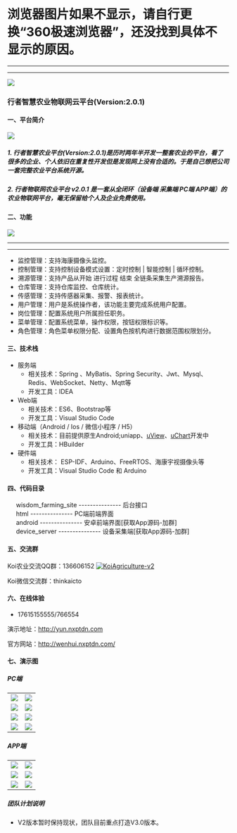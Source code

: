 # 浏览器图片如果不显示，请自行更换“360极速浏览器”，还没找到具体不显示的原因。

***
***



<img src="http://wenhui012.images.nxptdn.com/logo-1.png" />  

### 行者智慧农业物联网云平台(Version:2.0.1)





#### 一、平台简介

<img src="http://wenhui012.images.nxptdn.com/zhnyylt2.jpg" max-width="800" />

##### 1. 行者智慧农业平台(Version:2.0.1)是历时两年半开发一整套农业的平台，看了很多的企业、个人依旧在重复性开发但是发现网上没有合适的。于是自己想把公司一套完整农业平台系统开源。

##### 2. 行者物联网农业平台 v2.0.1 是一套从全闭环（设备端 采集端 PC端 APP端）的农业物联网平台，毫无保留给个人及企业免费使用。




#### 二、功能

<img src="http://wenhui012.images.nxptdn.com/ny-gl/ny-gl-3.jpg" />

---
***

- 监控管理：支持海康摄像头监控。
- 控制管理：支持控制设备模式设置：定时控制 | 智能控制 | 循环控制。
- 溯源管理：支持产品从开始 进行过程 结束 全链条采集生产溯源报告。
- 仓库管理：支持仓库监控、仓库统计。
- 传感管理：支持传感器采集、报警、报表统计。
- 用户管理：用户是系统操作者，该功能主要完成系统用户配置。
- 岗位管理：配置系统用户所属担任职务。
- 菜单管理：配置系统菜单，操作权限，按钮权限标识等。
- 角色管理：角色菜单权限分配、设置角色按机构进行数据范围权限划分。

#### 三、技术栈
   * 服务端
       - 相关技术：Spring 、MyBatis、Spring Security、Jwt、Mysql、Redis、WebSocket、Netty、Mqtt等
       - 开发工具：IDEA    
   * Web端
       - 相关技术：ES6、Bootstrap等 
       - 开发工具：Visual Studio Code    
   * 移动端（Android / Ios / 微信小程序 / H5）
       - 相关技术：目前提供原生Android;uniapp、[uView](https://www.uviewui.com/)、[uChart](https://www.ucharts.cn/)开发中
       - 开发工具：HBuilder
   * 硬件端
       - 相关技术： ESP-IDF、Arduino、FreeRTOS、海康宇视摄像头等
       - 开发工具：Visual Studio Code 和 Arduino

#### 四、代码目录
&nbsp;&nbsp;&nbsp;&nbsp; wisdom_farming_site --------------- 后台接口<br>
&nbsp;&nbsp;&nbsp;&nbsp; html ---------------  PC端前端界面<br>
&nbsp;&nbsp;&nbsp;&nbsp; android --------------- 安卓前端界面[获取App源码-加群]<br>
&nbsp;&nbsp;&nbsp;&nbsp; device_server --------------- 设备采集端[获取App源码-加群] 

#### 五、交流群

Koi农业交流QQ群：136606152  <a target="_blank" href="https://qm.qq.com/cgi-bin/qm/qr?k=BGw0BBspVuE0qWB9np0cpnBBmtsc9zmv&jump_from=webapi"><img border="0" src="//pub.idqqimg.com/wpa/images/group.png" alt="KoiAgriculture-v2" title="KoiAgriculture-v2"></a>

Koi微信交流群：thinkaicto
#### 六、在线体验

- 17615155555/766554  

演示地址：http://yun.nxptdn.com

官方网站：http://wenhui.nxptdn.com/


#### 七、演示图

##### PC端

<table>
    <tr>
        <td><img src="https://gitee.com/dnxt111/wisdom-v2.0/raw/master/UI/PC%E7%AB%AF/1%20%E7%99%BB%E5%BD%95.jpg"/></td>
        <td><img src="http://wenhui012.images.nxptdn.com/%E5%86%9C%E4%B8%9A%E5%B9%B3%E5%8F%B0%20V2.0/PC%E7%AB%AF/2%20%E6%A6%82%E8%A6%81.jpg"/></td>
    </tr>
    <tr>
        <td><img src="http://wenhui012.images.nxptdn.com/%E5%86%9C%E4%B8%9A%E5%B9%B3%E5%8F%B0%20V2.0/PC%E7%AB%AF/3%20%E5%9B%AD%E5%8C%BA%E7%9B%91%E6%8E%A7.jpg"/></td>
        <td><img src="http://wenhui012.images.nxptdn.com/%E5%86%9C%E4%B8%9A%E5%B9%B3%E5%8F%B0%20V2.0/PC%E7%AB%AF/4%20%E5%8D%95%E5%85%83%E6%A6%82%E8%A7%88%EF%BC%88%E5%A4%A7%E6%A3%9A%20%E5%86%9C%E4%B8%9A%20%E6%B8%94%E4%B8%9A%EF%BC%89.jpg"/></td>
    </tr>
    <tr>
        <td><img src="http://wenhui012.images.nxptdn.com/%E5%86%9C%E4%B8%9A%E5%B9%B3%E5%8F%B0%20V2.0/PC%E7%AB%AF/4%20%E5%8D%95%E5%85%83%E6%A6%82%E8%A7%88%EF%BC%88%E5%A4%A7%E6%A3%9A%20%E5%86%9C%E4%B8%9A%20%E6%B8%94%E4%B8%9A%EF%BC%89.jpg"/></td>
        <td><img src="http://wenhui012.images.nxptdn.com/%E5%86%9C%E4%B8%9A%E5%B9%B3%E5%8F%B0%20V2.0/PC%E7%AB%AF/6%20%E4%BC%A0%E6%84%9F%E5%99%A8%E8%AE%BE%E7%BD%AE.jpg"/></td>
    </tr>
	<tr>
        <td><img src="http://wenhui012.images.nxptdn.com/%E5%86%9C%E4%B8%9A%E5%B9%B3%E5%8F%B0%20V2.0/PC%E7%AB%AF/7.%E4%BC%A0%E6%84%9F%E5%99%A8%E6%8A%A5%E8%A1%A8.jpg"/></td>
        <td><img src="http://wenhui012.images.nxptdn.com/%E5%86%9C%E4%B8%9A%E5%B9%B3%E5%8F%B0%20V2.0/PC%E7%AB%AF/8.%E6%8E%A7%E5%88%B6%E5%99%A8%E8%AE%BE%E7%BD%AE.jpg"/></td>
    </tr>	 
</table>

##### APP端
<table>
    <tr>
        <td><img src="http://wenhui012.images.nxptdn.com/%E5%86%9C%E4%B8%9A%E5%B9%B3%E5%8F%B0%20V2.0/APP%E7%AB%AF/1%20%E5%90%AF%E5%8A%A8%E9%A1%B5.jpg"/></td>
        <td><img src="http://wenhui012.images.nxptdn.com/%E5%86%9C%E4%B8%9A%E5%B9%B3%E5%8F%B0%20V2.0/APP%E7%AB%AF/2%20%E9%A6%96%E9%A1%B5.jpg"/></td>
    </tr>
	<tr>
        <td><img src="http://wenhui012.images.nxptdn.com/%E5%86%9C%E4%B8%9A%E5%B9%B3%E5%8F%B0%20V2.0/APP%E7%AB%AF/3%20%E4%BC%A0%E6%84%9F%E5%99%A8.jpg"/></td>
        <td><img src="http://wenhui012.images.nxptdn.com/%E5%86%9C%E4%B8%9A%E5%B9%B3%E5%8F%B0%20V2.0/APP%E7%AB%AF/4%20%E6%8E%A7%E5%88%B6%E5%99%A8.jpg"/></td>
    </tr>
	<tr>
        <td><img src="http://wenhui012.images.nxptdn.com/%E5%86%9C%E4%B8%9A%E5%B9%B3%E5%8F%B0%20V2.0/APP%E7%AB%AF/5%20%E6%8E%A7%E5%88%B6%E5%99%A8%E8%AE%BE%E7%BD%AE.jpg"/></td>
        <td><img src="http://wenhui012.images.nxptdn.com/%E5%86%9C%E4%B8%9A%E5%B9%B3%E5%8F%B0%20V2.0/APP%E7%AB%AF/6%20%E4%BC%A0%E6%84%9F%E5%99%A8%E6%8A%A5%E8%A1%A8.jpg"/></td>
    </tr>
</table>

##### 团队计划说明

- V2版本暂时保持现状，团队目前重点打造V3.0版本。